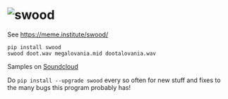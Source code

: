 # ![swood](https://raw.githubusercontent.com/milkey-mouse/swood/master/logo.png)

See https://meme.institute/swood/

    pip install swood
    swood doot.wav megalovania.mid dootalovania.wav
    
Samples on [Soundcloud](https://soundcloud.com/silly-stix)

Do `pip install --upgrade swood` every so often for new stuff and fixes to the many bugs this program probably has!

